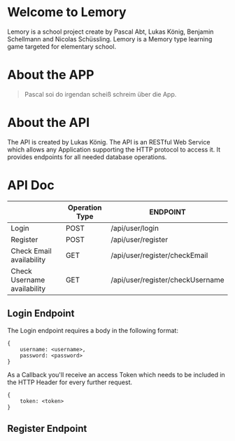 # Welcome to Lemory

Lemory is a school project create by Pascal Abt, Lukas König, Benjamin Schellmann and Nicolas Schüssling. Lemory is a Memory type learning game targeted for elementary school. 


# About the APP

  >Pascal soi do irgendan scheiß schreim über die App.

# About the API

The API is created by Lukas König. The API is an RESTful Web Service which allows any Application supporting the HTTP protocol to access it. It provides endpoints for all needed database operations.

# API Doc

|                |Operation Type   |ENDPOINT
|----------------|-----------------|---------|
|Login           |POST             |/api/user/login
|Register		 |POST	 		   |/api/user/register
|Check Email availability| GET | /api/user/register/checkEmail
|Check Username availability| GET | /api/user/register/checkUsername

## Login Endpoint

The Login endpoint requires a body in the following format:
```
{
	username: <username>,
	password: <password>
}
```

As a Callback you'll receive an access Token which needs to be included in the HTTP Header for every further request.

```
{
	token: <token>
}
```
## Register Endpoint
